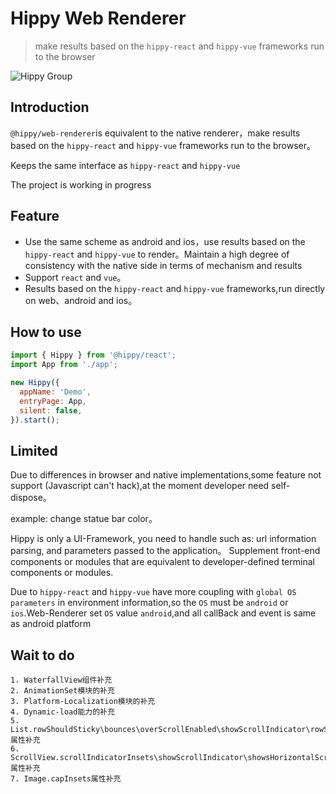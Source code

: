 # Hippy Web Renderer

> make results based on the `hippy-react` and `hippy-vue` frameworks run to the browser

![Hippy Group](https://img.shields.io/badge/group-Hippy-blue.svg)

## Introduction
`@hippy/web-renderer`is equivalent to the native renderer，make results based on the `hippy-react` and `hippy-vue` frameworks run to the browser。

Keeps the same interface as `hippy-react` and `hippy-vue`

The project is working in progress

## Feature
* Use the same scheme as android and ios，use results based on the `hippy-react` and `hippy-vue` to render。Maintain a high degree of consistency with the native side in terms of mechanism and results
* Support `react` and `vue`。
* Results based on the `hippy-react` and `hippy-vue` frameworks,run directly on web、android and ios。

## How to use

```javascript
import { Hippy } from '@hippy/react';
import App from './app';

new Hippy({
  appName: 'Demo',
  entryPage: App,
  silent: false,
}).start();

```

## Limited

Due to differences in browser and native implementations,some feature not support (Javascript can't hack),at the moment developer need self-dispose。

example: change statue bar color。

Hippy is only a UI-Framework, you need to handle such as: url information parsing, and parameters passed to the application。
Supplement front-end components or modules that are equivalent to developer-defined terminal components or modules.

Due to `hippy-react` and `hippy-vue` have more coupling with `global OS parameters` in environment information,so the `OS` must be
`android` or `ios`.Web-Renderer set `OS` value `android`,and all callBack and event is same as android platform

## Wait to do

    1. WaterfallView组件补充
    2. AnimationSet模块的补充
    3. Platform-Localization模块的补充
    4. Dynamic-load能力的补充
    5. List.rowShouldSticky\bounces\overScrollEnabled\showScrollIndicator\rowShouldSticky属性补充
    6. ScrollView.scrollIndicatorInsets\showScrollIndicator\showsHorizontalScrollIndicator\showsVerticalScrollIndicator属性补充
    7. Image.capInsets属性补充
 
